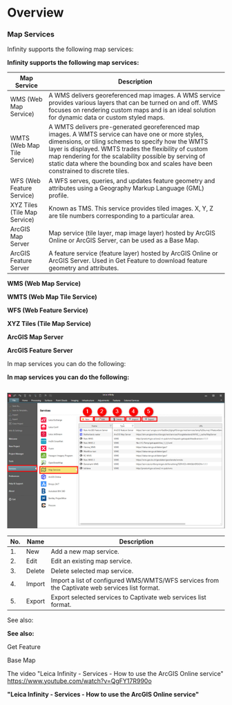 # Overview

### Map Services

Infinity supports the following map services:

**Infinity supports the following map services:**

| Map Service | Description |
| --- | --- |
| WMS (Web Map Service) | A WMS delivers georeferenced map images. A WMS service provides various layers that can be turned on and off. WMS focuses on rendering custom maps and is an ideal solution for dynamic data or custom styled maps. |
| WMTS (Web Map Tile Service) | A WMTS delivers pre-generated georeferenced map images. A WMTS service can have one or more styles, dimensions, or tiling schemes to specify how the WMTS layer is displayed. WMTS trades the flexibility of custom map rendering for the scalability possible by serving of static data where the bounding box and scales have been constrained to discrete tiles. |
| WFS (Web Feature Service) | A WFS serves, queries, and updates feature geometry and attributes using a Geography Markup Language (GML) profile. |
| XYZ Tiles (Tile Map Service) | Known as TMS. This service provides tiled images. X, Y, Z are tile numbers corresponding to a particular area. |
| ArcGIS Map Server | Map service (tile layer, map image layer) hosted by ArcGIS Online or ArcGIS Server, can be used as a  Base Map. |
| ArcGIS Feature Server | A feature service (feature layer) hosted by ArcGIS Online or ArcGIS Server. Used in Get Feature to download feature geometry and attributes. |

**WMS (Web Map Service)**

**WMTS (Web Map Tile Service)**

**WFS (Web Feature Service)**

**XYZ Tiles (Tile Map Service)**

**ArcGIS Map Server**

**ArcGIS Feature Server**

In map services you can do the following:

**In map services you can do the following:**

|  |  |
| --- | --- |

![Image](graphics/00808514.jpg)

| No. | Name | Description |
| --- | --- | --- |
| 1. | New | Add a new map service. |
| 2. | Edit | Edit an existing map service. |
| 3. | Delete | Delete selected map service. |
| 4. | Import | Import a list of configured WMS/WMTS/WFS services from the Captivate web services list format. |
| 5. | Export | Export selected services to Captivate web services list format. |

See also:

**See also:**

Get Feature

Base Map

The video "Leica Infinity - Services - How to use the ArcGIS Online service" https://www.youtube.com/watch?v=QgFY17R990o

**"Leica Infinity - Services - How to use the ArcGIS Online service"**

